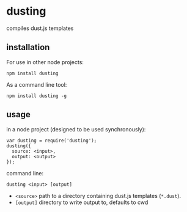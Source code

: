 # dusting

compiles dust.js templates

## installation

For use in other node projects:

    npm install dusting

As a command line tool:

    npm install dusting -g

## usage

in a node project (designed to be used synchronously):

    var dusting = require('dusting');
    dusting({
      source: <input>,
      output: <output>
    });

command line:

    dusting <input> [output]

 - `<source>` path to a directory containing dust.js templates (`*.dust`).
 - `[output]` directory to write output to, defaults to cwd